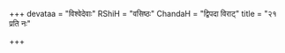 +++
devataa = "विश्वेदेवाः"
RShiH = "वसिष्ठः"
ChandaH = "द्विपदा विराट्"
title = "२१ प्रति नः"

+++

